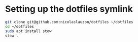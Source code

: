 # Setting up the dotfiles symlink
```bash
git clone git@github.com:nicolaslauzon/dotfiles ~/dotfiles
cd ~/dotfiles
sudo apt install stow
stow .
```
